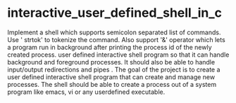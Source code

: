 # interactive_user_defined_shell_in_c

Implement a shell which supports semi­colon separated list of commands. Use 
'​ strtok'  to tokenize the command. Also support '&' operator which lets a program run in 
background after printing the process id of the newly created process.  user defined interactive shell program so 
that it can handle background and foreground processes. It should also be able to handle 
input/output redirections and pipes .
The goal of the project is to create a user defined interactive shell program that can 
create and manage new processes. The shell should be able to create a process out of a 
system program like emacs, vi or any user­defined executable. 
